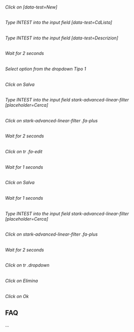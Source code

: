 ###### Click on \[data-test=New\]

###### Type INTEST into the input field \[data-test=CdLista\]

###### Type INTEST into the input field \[data-test=Descrizion\]

###### Wait for 2 seconds

###### Select option from the dropdown Tipo 1

###### Click on Salva

###### Type INTEST into the input field stark-advanced-linear-filter \[placeholder=Cerca\]

###### Click on stark-advanced-linear-filter .fa-plus

###### Wait for 2 seconds

###### Click on tr .fa-edit

###### Wait for 1 seconds

###### Click on Salva

###### Wait for 1 seconds

###### Type INTEST into the input field stark-advanced-linear-filter \[placeholder=Cerca\]

###### Click on stark-advanced-linear-filter .fa-plus

###### Wait for 2 seconds

###### Click on tr .dropdown

###### Click on Elimina

###### Click on Ok

FAQ
---

...